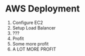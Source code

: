 # AWS Deployment
1. Configure EC2
2. Setup Load Balancer
3. ???
4. Profit
5. Some more profit
6. A LOT MORE PROFIT